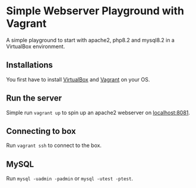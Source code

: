 # Simple Webserver Playground with Vagrant
A simple playground to start with apache2, php8.2 and mysql8.2 in a VirtualBox environment.

## Installations
You first have to install [VirtualBox](https://www.virtualbox.org/wiki/Downloads) and 
[Vagrant](https://developer.hashicorp.com/vagrant/downloads?product_intent=vagrant) on your OS.

## Run the server
Simple run `vagrant up` to spin up an apache2 webserver on [localhost:8081](http://localhost:8081).

## Connecting to box
Run `vagrant ssh` to connect to the box.

## MySQL
Run `mysql -uadmin -padmin` or `mysql -utest -ptest`.
